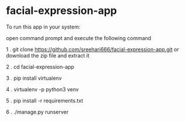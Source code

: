 ﻿# facial-expression-app


To run this app in your system:

open command prompt and execute the following command

1 . git clone https://github.com/sreehari666/facial-expression-app.git or download the zip file and extract it

2 . cd facial-expression-app

3 . pip install virtualenv

4 . virtualenv -p python3 venv

5 . pip install -r requirements.txt

6 . ./manage.py runserver
